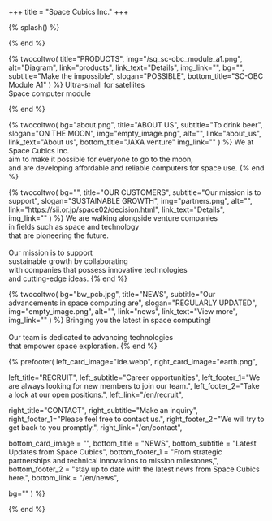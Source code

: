 +++
title = "Space Cubics Inc."
+++

{% splash() %}
<!--display element -->
{% end %}

{% twocoltwo(
  title="PRODUCTS",
  img="/sq_sc-obc_module_a1.png",
  alt="Diagram",
  link="products",
  link_text="Details",
  img_link="",
  bg="",
  subtitle="Make the impossible",
  slogan="POSSIBLE",
  bottom_title="SC-OBC Module A1"
) %}
Ultra-small for satellites
<br>
Space computer module

{% end %}


{% twocoltwo(
  bg="about.png",
  title="ABOUT US",
  subtitle="To drink beer",
  slogan="ON THE MOON",
  img="empty_image.png",
  alt="",
  link="about_us",
  link_text="About us",
  bottom_title="JAXA venture"
  img_link=""
) %}
We at Space Cubics Inc.
<br>aim to make it possible for everyone to go to the moon,
<br>and are developing affordable and reliable computers for space use.
{% end %}

{% twocoltwo(
  bg="",
  title="OUR CUSTOMERS",
  subtitle="Our mission is to support",
  slogan="SUSTAINABLE GROWTH",
  img="partners.png",
  alt="",
  link="https://sii.or.jp/space02/decision.html",
  link_text="Details",
  img_link=""
) %}
We are walking alongside venture companies <br>in fields such as space and technology <br>that are pioneering the future.
<br><br>
Our mission is to support <br>sustainable growth by collaborating <br>with companies that possess innovative technologies<br> and cutting-edge ideas.
{% end %}

{% twocoltwo(
  bg="bw_pcb.jpg",
  title="NEWS",
  subtitle="Our advancements in space computing are",
  slogan="REGULARLY UPDATED",
  img="empty_image.png",
  alt="",
  link="news",
  link_text="View more",
  img_link=""
) %}
Bringing you the latest in space computing!
<br><br>
Our team is dedicated to advancing technologies <br>that empower space exploration.
{% end %}


{% prefooter(
  left_card_image="ide.webp", 
  right_card_image="earth.png",

  left_title="RECRUIT",
  left_subtitle="Career opportunities",
  left_footer_1="We are always looking for new members to join our team.",
  left_footer_2="Take a look at our open positions.",
  left_link="/en/recruit",

  right_title="CONTACT",
  right_subtitle="Make an inquiry",
  right_footer_1="Please feel free to contact us.",
  right_footer_2="We will try to get back to you promptly.",
  right_link="/en/contact",

  bottom_card_image = "<!--display element -->",
  bottom_title = "NEWS",
  bottom_subtitle = "Latest Updates from Space Cubics",
  bottom_footer_1 = "From strategic partnerships and technical innovations to mission milestones,",
  bottom_footer_2 = "stay up to date with the latest news from Space Cubics here.",
  bottom_link = "/en/news",

  bg=""
) %}
<!--display element -->
{% end %}

